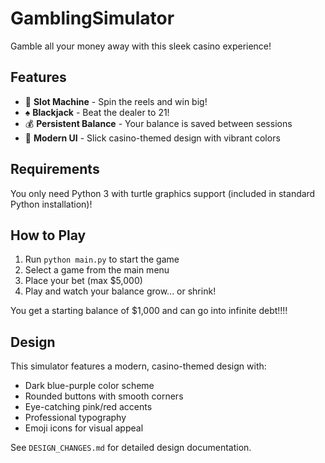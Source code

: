 # GamblingSimulator

Gamble all your money away with this sleek casino experience!

## Features

- 🎰 **Slot Machine** - Spin the reels and win big!
- ♠️ **Blackjack** - Beat the dealer to 21!
- 💰 **Persistent Balance** - Your balance is saved between sessions
- 🎨 **Modern UI** - Slick casino-themed design with vibrant colors

## Requirements

You only need Python 3 with turtle graphics support (included in standard Python installation)!

## How to Play

1. Run `python main.py` to start the game
2. Select a game from the main menu
3. Place your bet (max $5,000)
4. Play and watch your balance grow... or shrink!

You get a starting balance of $1,000 and can go into infinite debt!!!!

## Design

This simulator features a modern, casino-themed design with:
- Dark blue-purple color scheme
- Rounded buttons with smooth corners
- Eye-catching pink/red accents
- Professional typography
- Emoji icons for visual appeal

See `DESIGN_CHANGES.md` for detailed design documentation.
